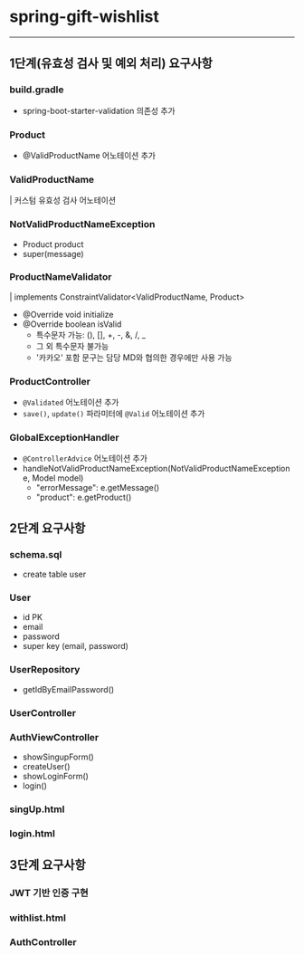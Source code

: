 # spring-gift-wishlist
---
## 1단계(유효성 검사 및 예외 처리) 요구사항
### build.gradle
- spring-boot-starter-validation 의존성 추가
### Product
- @ValidProductName 어노테이션 추가
### ValidProductName
| 커스텀 유효성 검사 어노테이션
### NotValidProductNameException
- Product product
- super(message)
### ProductNameValidator 
| implements ConstraintValidator<ValidProductName, Product>
- @Override void initialize
- @Override boolean isValid
  - 특수문자 가능: (), [], +, -, &, /, _
  - 그 외 특수문자 불가능
  - '카카오' 포함 문구는 담당 MD와 협의한 경우에만 사용 가능
### ProductController
- `@Validated` 어노테이션 추가
- `save()`, `update()` 파라미터에 `@Valid` 어노테이션 추가
### GlobalExceptionHandler
- `@ControllerAdvice` 어노테이션 추가
- handleNotValidProductNameException(NotValidProductNameException e, Model model)
  - "errorMessage": e.getMessage()
  - "product": e.getProduct()

## 2단계 요구사항
### schema.sql
- create table user
### User
- id PK
- email
- password
- super key (email, password)
### UserRepository
- getIdByEmailPassword()
### UserController
### AuthViewController
- showSingupForm()
- createUser()
- showLoginForm()
- login()
### singUp.html
### login.html

## 3단계 요구사항
### JWT 기반 인증 구현
### withlist.html
### AuthController
